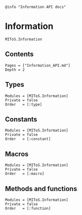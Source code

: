```@setup log
@info "Information API docs"
```

# Information

```@docs
MIToS.Information
```

## Contents

```@contents
Pages = ["Information_API.md"]
Depth = 2
```  

## Types

```@autodocs
Modules = [MIToS.Information]
Private = false
Order   = [:type]
```

## Constants

```@autodocs
Modules = [MIToS.Information]
Private = false
Order   = [:constant]
```

## Macros

```@autodocs
Modules = [MIToS.Information]
Private = false
Order   = [:macro]
```

## Methods and functions

```@autodocs
Modules = [MIToS.Information]
Private = false
Order   = [:function]
```
